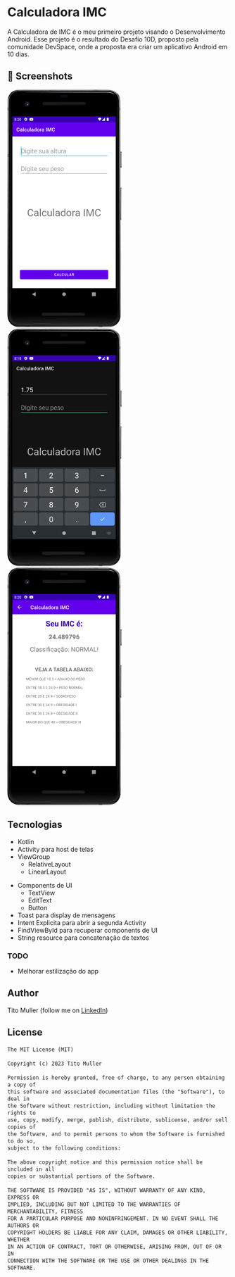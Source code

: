 # Calculadora IMC
A Calculadora de IMC é o meu primeiro projeto visando o Desenvolvimento Android. Esse projeto é o resultado do Desafio 10D, proposto pela comunidade DevSpace, onde a proposta era criar um aplicativo Android em 10 dias. 

## :camera_flash: Screenshots
<!-- You can add more screenshots here if you like -->
<img src="/results/CapaLightTheme.png" width="260">&emsp;<img src="/results/CapaDarkTheme.png" width="260">&emsp;<img src="/results/ResultLightTheme.png" width="260">

## Tecnologias
* Kotlin
* Activity para host de telas
* ViewGroup
    * RelativeLayout
    * LinearLayout
- Components de UI
    - TextView
    - EditText
    - Button
- Toast para display de mensagens
- Intent Explicita para abrir a segunda Activity
- FindViewById para recuperar components de UI
- String resource para concatenação de textos

### TODO
- Melhorar estilização do app

## Author
Tito Muller (follow me on [LinkedIn](https://www.linkedin.com/in/joao-vittor-muller-99142b13a/))

## License
```
The MIT License (MIT)

Copyright (c) 2023 Tito Muller

Permission is hereby granted, free of charge, to any person obtaining a copy of
this software and associated documentation files (the "Software"), to deal in
the Software without restriction, including without limitation the rights to
use, copy, modify, merge, publish, distribute, sublicense, and/or sell copies of
the Software, and to permit persons to whom the Software is furnished to do so,
subject to the following conditions:

The above copyright notice and this permission notice shall be included in all
copies or substantial portions of the Software.

THE SOFTWARE IS PROVIDED "AS IS", WITHOUT WARRANTY OF ANY KIND, EXPRESS OR
IMPLIED, INCLUDING BUT NOT LIMITED TO THE WARRANTIES OF MERCHANTABILITY, FITNESS
FOR A PARTICULAR PURPOSE AND NONINFRINGEMENT. IN NO EVENT SHALL THE AUTHORS OR
COPYRIGHT HOLDERS BE LIABLE FOR ANY CLAIM, DAMAGES OR OTHER LIABILITY, WHETHER
IN AN ACTION OF CONTRACT, TORT OR OTHERWISE, ARISING FROM, OUT OF OR IN
CONNECTION WITH THE SOFTWARE OR THE USE OR OTHER DEALINGS IN THE SOFTWARE.
```
```
